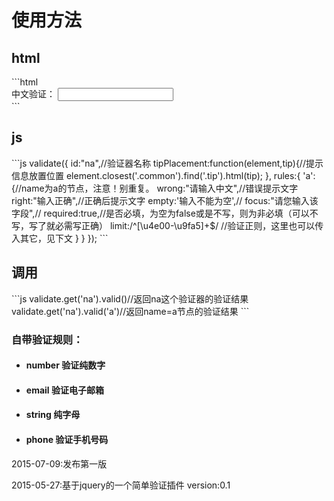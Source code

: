 <h1>使用方法</h1>
<h2>html</h2>
```html
<div class="form-group common">
	<label>中文验证：</label>
	<input type="text" name='a' class='form-control' >
	<div class="tip"></div>
</div>
```
<h2>js</h2>
```js
validate({
	id:"na",//验证器名称
	tipPlacement:function(element,tip){//提示信息放置位置
		element.closest('.common').find('.tip').html(tip);
	},
	rules:{
		'a':{//name为a的节点，注意！别重复。
			wrong:"请输入中文",//错误提示文字
			right:"输入正确",//正确后提示文字
			empty:'输入不能为空',//
			focus:"请您输入该字段",//
			required:true,//是否必填，为空为false或是不写，则为非必填（可以不写，写了就必需写正确）
			limit:/^[\u4e00-\u9fa5]+$/ //验证正则，这里也可以传入其它，见下文
		}
	}
});
```
<h2>调用</h2>
```js
validate.get('na').valid()//返回na这个验证器的验证结果
validate.get('na').valid('a')//返回name=a节点的验证结果
```
<h3>自带验证规则：</h3>
<ul>
	<li>
		<h4 class='tit'>number 验证纯数字</h4>
	</li>
	<li>
		<h4 class='tit'>email  验证电子邮箱</h4>
	</li>
	<li>
		<h4 class='tit'>string  纯字母</h4>
	</li>
	<li>
		<h4 class='tit'>phone  验证手机号码</h4>
	</li>
</ul>
<p>2015-07-09:发布第一版</p>
<p>2015-05-27:基于jquery的一个简单验证插件 version:0.1</p>
